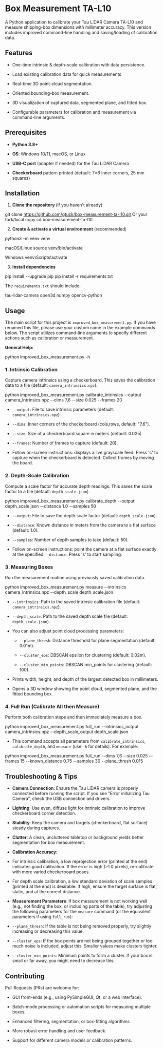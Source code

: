 # Box Measurement TA-L10

A Python application to calibrate your Tau LiDAR Camera TA-L10 and measure shipping-box dimensions with millimeter accuracy. This version includes improved command-line handling and saving/loading of calibration data.

## Features

* One-time intrinsic & depth-scale calibration with data persistence.

* Load existing calibration data for quick measurements.

* Real-time 3D point-cloud segmentation.

* Oriented bounding-box measurement.

* 3D visualization of captured data, segmented plane, and fitted box.

* Configurable parameters for calibration and measurement via command-line arguments.

## Prerequisites

* **Python 3.8+**

* **OS**: Windows 10/11, macOS, or Linux

* **USB-C port** (adapter if needed) for the Tau LiDAR Camera

* **Checkerboard** pattern printed (default: 7×6 inner corners, 25 mm squares)

## Installation

1. **Clone the repository** (if you haven't already)


git clone https://github.com/gtuck/box-measurement-ta-l10.git Or your fork/local copy
cd box-measurement-ta-l10


2. **Create & activate a virtual environment** (recommended)


python3 -m venv venv

macOS/Linux
source venv/bin/activate

Windows
venv\Scripts\activate


3. **Install dependencies**


pip install --upgrade pip
pip install -r requirements.txt


The `requirements.txt` should include:


tau-lidar-camera
open3d
numpy
opencv-python


## Usage

The main script for this project is `improved_box_measurement.py`. If you have renamed this file, please use your custom name in the example commands below. The script utilizes command-line arguments to specify different actions such as calibration or measurement.

**General Help:**


python improved_box_measurement.py -h


### 1. Intrinsic Calibration

Capture camera intrinsics using a checkerboard. This saves the calibration data to a file (default: `camera_intrinsics.npz`).


python improved_box_measurement.py calibrate_intrinsics --output camera_intrinsics.npz --dims 7,6 --size 0.025 --frames 20


* `--output`: File to save intrinsic parameters (default: `camera_intrinsics.npz`).

* `--dims`: Inner corners of the checkerboard (cols,rows, default: "7,6").

* `--size`: Size of a checkerboard square in meters (default: 0.025).

* `--frames`: Number of frames to capture (default: 20).

* Follow on-screen instructions: displays a live grayscale feed. Press 'c' to capture when the checkerboard is detected. Collect frames by moving the board.

### 2. Depth-Scale Calibration

Compute a scale factor for accurate depth readings. This saves the scale factor to a file (default: `depth_scale.json`).


python improved_box_measurement.py calibrate_depth --output depth_scale.json --distance 1.0 --samples 50


* `--output`: File to save the depth scale factor (default: `depth_scale.json`).

* `--distance`: Known distance in meters from the camera to a flat surface (default: 1.0).

* `--samples`: Number of depth samples to take (default: 50).

* Follow on-screen instructions: point the camera at a flat surface exactly at the specified `--distance`. Press 's' to start sampling.

### 3. Measuring Boxes

Run the measurement routine using previously saved calibration data.


python improved_box_measurement.py measure --intrinsics camera_intrinsics.npz --depth_scale depth_scale.json


* `--intrinsics`: Path to the saved intrinsic calibration file (default: `camera_intrinsics.npz`).

* `--depth_scale`: Path to the saved depth scale file (default: `depth_scale.json`).

* You can also adjust point cloud processing parameters:

  * `--plane_thresh`: Distance threshold for plane segmentation (default: 0.01m).

  * `--cluster_eps`: DBSCAN epsilon for clustering (default: 0.02m).

  * `--cluster_min_points`: DBSCAN min_points for clustering (default: 100).

* Prints width, height, and depth of the largest detected box in millimeters.

* Opens a 3D window showing the point cloud, segmented plane, and the fitted bounding box.

### 4. Full Run (Calibrate All then Measure)

Perform both calibration steps and then immediately measure a box.


python improved_box_measurement.py full_run --intrinsics_output camera_intrinsics.npz --depth_scale_output depth_scale.json


* This command accepts all parameters from `calibrate_intrinsics`, `calibrate_depth`, and `measure` (use `-h` for details). For example:


python improved_box_measurement.py full_run --dims 7,6 --size 0.025 --frames 15 --known_distance 0.75 --samples 30 --plane_thresh 0.015


## Troubleshooting & Tips

* **Camera Connection**: Ensure the Tau LiDAR camera is properly connected before running the script. If you see "Error initializing Tau Camera", check the USB connection and drivers.

* **Lighting**: Use even, diffuse light for intrinsic calibration to improve checkerboard corner detection.

* **Stability**: Keep the camera and targets (checkerboard, flat surface) steady during captures.

* **Clutter**: A clean, uncluttered tabletop or background yields better segmentation for box measurement.

* **Calibration Accuracy**:

* For intrinsic calibration, a low reprojection error (printed at the end) indicates good calibration. If the error is high (>1.0 pixels), re-calibrate with more varied checkerboard poses.

* For depth scale calibration, a low standard deviation of scale samples (printed at the end) is desirable. If high, ensure the target surface is flat, static, and at the correct distance.

* **Measurement Parameters**: If box measurement is not working well (e.g., not finding the box, or including parts of the table), try adjusting the following parameters for the `measure` command (or the equivalent parameters if using `full_run`):

* `--plane_thresh`: If the table is not being removed properly, try slightly increasing or decreasing this value.

* `--cluster_eps`: If the box points are not being grouped together or too much noise is included, adjust this. Smaller values make clusters tighter.

* `--cluster_min_points`: Minimum points to form a cluster. If your box is small or far away, you might need to decrease this.

## Contributing

Pull Requests (PRs) are welcome for:

* GUI front-ends (e.g., using PySimpleGUI, Qt, or a web interface).

* Batch-mode processing or automation scripts for measuring multiple boxes.

* Enhanced filtering, segmentation, or box-fitting algorithms.

* More robust error handling and user feedback.

* Support for different camera models or calibration patterns.
